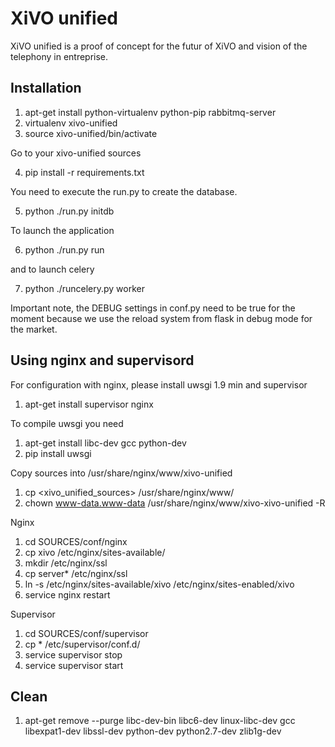 XiVO unified
============

XiVO unified is a proof of concept for the futur of XiVO and vision of the telephony in entreprise.

Installation
------------

1. apt-get install python-virtualenv python-pip rabbitmq-server
2. virtualenv xivo-unified
3. source xivo-unified/bin/activate

Go to your xivo-unified sources

4. pip install -r requirements.txt

You need to execute the run.py to create the database.

5. python ./run.py initdb

To launch the application

6. python ./run.py run

and to launch celery

7. python ./runcelery.py worker

Important note, the DEBUG settings in conf.py need to be true for the moment because we use the reload system from flask in debug mode for the market.

Using nginx and supervisord
---------------------------

For configuration with nginx, please install uwsgi 1.9 min and supervisor

1. apt-get install supervisor nginx

To compile uwsgi you need

1. apt-get install libc-dev gcc python-dev
2. pip install uwsgi

Copy sources into /usr/share/nginx/www/xivo-unified

1. cp <xivo_unified_sources> /usr/share/nginx/www/
2. chown www-data.www-data /usr/share/nginx/www/xivo-xivo-unified -R

Nginx

1. cd SOURCES/conf/nginx
2. cp xivo /etc/nginx/sites-available/
3. mkdir /etc/nginx/ssl
4. cp server* /etc/nginx/ssl
5. ln -s /etc/nginx/sites-available/xivo /etc/nginx/sites-enabled/xivo
6. service nginx restart

Supervisor

1. cd SOURCES/conf/supervisor
2. cp * /etc/supervisor/conf.d/
3. service supervisor stop
4. service supervisor start

Clean
-----

1. apt-get remove --purge libc-dev-bin libc6-dev linux-libc-dev gcc libexpat1-dev libssl-dev python-dev python2.7-dev zlib1g-dev


